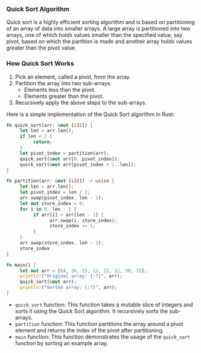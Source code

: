 ### Quick Sort Algorithm

Quick sort is a highly efficient sorting algorithm and is based on partitioning of an array of data into smaller arrays. A large array is partitioned into two arrays, one of which holds values smaller than the specified value, say pivot, based on which the partition is made and another array holds values greater than the pivot value.

### How Quick Sort Works

1. Pick an element, called a pivot, from the array.
2. Partition the array into two sub-arrays:
    - Elements less than the pivot.
    - Elements greater than the pivot.
3. Recursively apply the above steps to the sub-arrays.

Here is a simple implementation of the Quick Sort algorithm in Rust:

```rust
fn quick_sort(arr: &mut [i32]) {
     let len = arr.len();
     if len < 2 {
          return;
     }
     let pivot_index = partition(arr);
     quick_sort(&mut arr[0..pivot_index]);
     quick_sort(&mut arr[pivot_index + 1..len]);
}

fn partition(arr: &mut [i32]) -> usize {
     let len = arr.len();
     let pivot_index = len / 2;
     arr.swap(pivot_index, len - 1);
     let mut store_index = 0;
     for i in 0..len - 1 {
          if arr[i] < arr[len - 1] {
                arr.swap(i, store_index);
                store_index += 1;
          }
     }
     arr.swap(store_index, len - 1);
     store_index
}

fn main() {
     let mut arr = [64, 34, 25, 12, 22, 12, 90, 33];
     println!("Original array: {:?}", arr);
     quick_sort(&mut arr);
     println!("Sorted array: {:?}", arr);
}
```

- `quick_sort` function: This function takes a mutable slice of integers and sorts it using the Quick Sort algorithm. It recursively sorts the sub-arrays.
- `partition` function: This function partitions the array around a pivot element and returns the index of the pivot after partitioning.
- `main` function: This function demonstrates the usage of the `quick_sort` function by sorting an example array.
